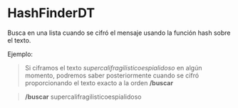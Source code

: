 # HashFinderDT
Busca en una lista cuando se cifró el mensaje usando la función hash sobre el texto.

Ejemplo:
>Si ciframos el texto *supercalifragilisticoespialidoso* en algún momento, podremos saber posteriormente cuando se cifró proporcionando el texto exacto a la orden **/buscar**

> **/buscar** supercalifragilisticoespialidoso


